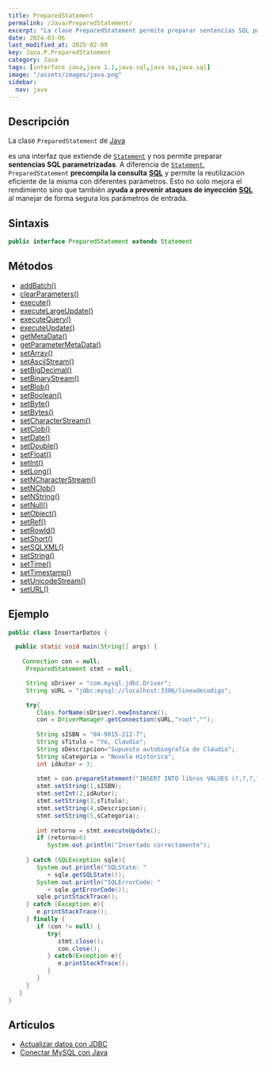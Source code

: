 ```yaml
---
title: PreparedStatement
permalink: /Java/PreparedStatement/
excerpt: "La clase PreparedStatement permite preparar sentencias SQL parametrizadas en Java."
date: 2024-03-06
last_modified_at: 2025-02-09
key: Java.P.PreparedStatement
category: Java
tags: [interface java,java 1.1,java.sql,java se,java.sql]
image: "/assets/images/java.png"
sidebar:
  nav: java
---
```


## Descripción


La clase `PreparedStatement` de [Java](https://www.manualweb.net/java/)


es una interfaz que extiende de [`Statement`](https://www.w3api.com/Java/Statement/) y nos permite preparar **sentencias SQL parametrizadas**. A diferencia de [`Statement`](https://www.w3api.com/Java/Statement/), `PreparedStatement` **precompila la consulta** [**SQL**](https://www.manualweb.net/sql/) y permite la reutilización eficiente de la misma con diferentes parámetros. Esto no solo mejora el rendimiento sino que también a**yuda a prevenir ataques de inyección** [**SQL**](https://www.manualweb.net/sql/) al manejar de forma segura los parámetros de entrada.


## Sintaxis


```java
public interface PreparedStatement extends Statement
```


## Métodos

- [addBatch()](https://www.w3api.com/Java/PreparedStatement/addBatch/)
- [clearParameters()](https://www.w3api.com/Java/PreparedStatement/clearParameters/)
- [execute()](https://www.w3api.com/Java/PreparedStatement/execute/)
- [executeLargeUpdate()](https://www.w3api.com/Java/PreparedStatement/executeLargeUpdate/)
- [executeQuery()](https://www.w3api.com/Java/PreparedStatement/executeQuery/)
- [executeUpdate()](https://www.w3api.com/Java/PreparedStatement/executeUpdate/)
- [getMetaData()](https://www.w3api.com/Java/PreparedStatement/getMetaData/)
- [getParameterMetaData()](https://www.w3api.com/Java/PreparedStatement/getParameterMetaData/)
- [setArray()](https://www.w3api.com/Java/PreparedStatement/setArray/)
- [setAsciiStream()](https://www.w3api.com/Java/PreparedStatement/setAsciiStream/)
- [setBigDecimal()](https://www.w3api.com/Java/PreparedStatement/setBigDecimal/)
- [setBinaryStream()](https://www.w3api.com/Java/PreparedStatement/setBinaryStream/)
- [setBlob()](https://www.w3api.com/Java/PreparedStatement/setBlob/)
- [setBoolean()](https://www.w3api.com/Java/PreparedStatement/setBoolean/)
- [setByte()](https://www.w3api.com/Java/PreparedStatement/setByte/)
- [setBytes()](https://www.w3api.com/Java/PreparedStatement/setBytes/)
- [setCharacterStream()](https://www.w3api.com/Java/PreparedStatement/setCharacterStream/)
- [setClob()](https://www.w3api.com/Java/PreparedStatement/setClob/)
- [setDate()](https://www.w3api.com/Java/PreparedStatement/setDate/)
- [setDouble()](https://www.w3api.com/Java/PreparedStatement/setDouble/)
- [setFloat()](https://www.w3api.com/Java/PreparedStatement/setFloat/)
- [setInt()](https://www.w3api.com/Java/PreparedStatement/setInt/)
- [setLong()](https://www.w3api.com/Java/PreparedStatement/setLong/)
- [setNCharacterStream()](https://www.w3api.com/Java/PreparedStatement/setNCharacterStream/)
- [setNClob()](https://www.w3api.com/Java/PreparedStatement/setNClob/)
- [setNString()](https://www.w3api.com/Java/PreparedStatement/setNString/)
- [setNull()](https://www.w3api.com/Java/PreparedStatement/setNull/)
- [setObject()](https://www.w3api.com/Java/PreparedStatement/setObject/)
- [setRef()](https://www.w3api.com/Java/PreparedStatement/setRef/)
- [setRowId()](https://www.w3api.com/Java/PreparedStatement/setRowId/)
- [setShort()](https://www.w3api.com/Java/PreparedStatement/setShort/)
- [setSQLXML()](https://www.w3api.com/Java/PreparedStatement/setSQLXML/)
- [setString()](https://www.w3api.com/Java/PreparedStatement/setString/)
- [setTime()](https://www.w3api.com/Java/PreparedStatement/setTime/)
- [setTimestamp()](https://www.w3api.com/Java/PreparedStatement/setTimestamp/)
- [setUnicodeStream()](https://www.w3api.com/Java/PreparedStatement/setUnicodeStream/)
- [setURL()](https://www.w3api.com/Java/PreparedStatement/setURL/)

## Ejemplo


```java
public class InsertarDatos {

  public static void main(String[] args) {
 
    Connection con = null;
     PreparedStatement stmt = null;

     String sDriver = "com.mysql.jdbc.Driver";
     String sURL = "jdbc:mysql://localhost:3306/lineadecodigo";

     try{
        Class.forName(sDriver).newInstance();    
        con = DriverManager.getConnection(sURL,"root","");
        
        String sISBN = "84-9815-212-7";
        String sTitulo = "Yo, Claudio";
        String sDescripcion="Supuesta autobiografía de Claudio";
        String sCategoria = "Novela Histórica";
        int idAutor = 3;
                     
        stmt = con.prepareStatement("INSERT INTO libros VALUES (?,?,?,?,?)");
        stmt.setString(1,sISBN);
        stmt.setInt(2,idAutor);
        stmt.setString(3,sTitulo);
        stmt.setString(4,sDescripcion);
        stmt.setString(5,sCategoria);
                     
        int retorno = stmt.executeUpdate();
        if (retorno>0)
           System.out.println("Insertado correctamente");      
                     
     } catch (SQLException sqle){
        System.out.println("SQLState: " 
           + sqle.getSQLState());
        System.out.println("SQLErrorCode: " 
           + sqle.getErrorCode());
        sqle.printStackTrace();
     } catch (Exception e){
        e.printStackTrace();
     } finally {
        if (con != null) {
           try{
              stmt.close();
              con.close();
           } catch(Exception e){
              e.printStackTrace();
           }
        }
     }           
   }
}
```


## Artículos

- [Actualizar datos con JDBC](http://lineadecodigo.com/Java/actualizar-datos-con-jdbc/)
- [Conectar MySQL con Java](https://lineadecodigo.com/java/conectar-mysql-java/)
